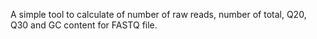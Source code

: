 A simple tool to calculate of number of raw reads, number of total, Q20, Q30 and GC content for FASTQ file.
